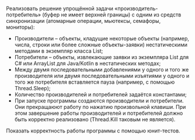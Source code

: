 ﻿Реализовать решение упрощённой задачи «производитель-потребитель» (буфер не имеет верхней границы) с одним из средств синхронизации (атомарные операции, мьютексы, семафоры, мониторы):
- Производители – объекты, кладущие некоторые объекты (например, числа, строки или более сложные объекты-заявки) нестатическими методами в экземпляр класса List<T>;
- Потребители – объекты, извлекающие заявки из экземпляра List<T> для C# или ArrayList<T> для Java/Kotlin в нестатических методах;
- Между двумя последовательными добавлениями у одного и того же производителя или двумя последовательными изъятиями у одного и того же потребителя вставляется пауза (например, с помощью Thread.Sleep);
- Количество производителей и потребителей задаётся константами;
- При запуске программы создаются производители и потребители. Они прекращаюют работу по нажатию произвольной клавиши. При этом завершение работы производителей и потребителей должно быть корректно реализовано (Thread.Kill таковым не является).

Показать корректность работы программы с помощью юнит-тестов.